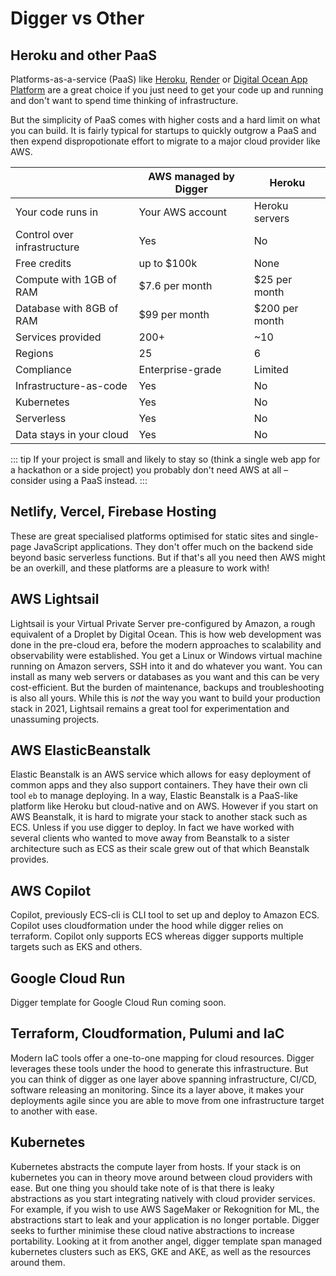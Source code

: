 # Digger vs Other
## Heroku and other PaaS
Platforms-as-a-service (PaaS) like [Heroku](https://heroku.com), [Render](https://render.com) or [Digital Ocean App Platform](https://www.digitalocean.com/products/app-platform) are a great choice if you just need to get your code up and running and don't want to spend time thinking of infrastructure.

But the simplicity of PaaS comes with higher costs and a hard limit on what you can build. It is fairly typical for startups to quickly outgrow a PaaS and then expend dispropotionate effort to migrate to a major cloud provider like AWS.

|                             | AWS managed by Digger   | Heroku            |
| --------------------------- | ----------------------- | ----------------- |
| Your code runs in           | Your AWS account        | Heroku servers    |
| Control over infrastructure | Yes                     | No                |
| Free credits                | up to $100k             | None              |
| Compute with 1GB of RAM     | $7.6 per month          | $25 per month     |
| Database with 8GB of RAM    | $99 per month           | $200 per month    |
| Services provided           | 200+                    | ~10               |
| Regions                     | 25                      | 6                 |
| Compliance                  | Enterprise-grade        | Limited           |
| Infrastructure-as-code      | Yes                     | No                |
| Kubernetes                  | Yes                     | No                |
| Serverless                  | Yes                     | No                |
| Data stays in your cloud    | Yes                     | No                |

::: tip
If your project is small and likely to stay so (think a single web app for a hackathon or a side project) you probably don't need AWS at all – consider using a PaaS instead.
:::

## Netlify, Vercel, Firebase Hosting 
These are great specialised platforms optimised for static sites and single-page JavaScript applications.
They don't offer much on the backend side beyond basic serverless functions.
But if that's all you need then AWS might be an overkill, and these platforms are a pleasure to work with!

## AWS Lightsail
Lightsail is your Virtual Private Server pre-configured by Amazon, a rough equivalent of a Droplet by Digital Ocean. This is how web development was done in the pre-cloud era, before the modern approaches to scalability and observability were established. You get a Linux or Windows virtual machine running on Amazon servers, SSH into it and do whatever you want. You can install as many web servers or databases as you want and this can be very cost-efficient. But the burden of maintenance, backups and troubleshooting is also all yours. While this is *not* the way you want to build your production stack in 2021, Lightsail remains a great tool for experimentation and unassuming projects.  


## AWS ElasticBeanstalk
Elastic Beanstalk is an AWS service which allows for easy deployment of common apps and they also support containers. They have their own cli tool `eb` to manage deploying. In a way, Elastic Beanstalk is a PaaS-like platform like Heroku but cloud-native and on AWS. However if you start on AWS Beanstalk, it is hard to migrate your stack to another stack such as ECS. Unless if you use digger to deploy. In fact we have worked with several clients who wanted to move away from Beanstalk to a sister architecture such as ECS as their scale grew out of that which Beanstalk provides.

## AWS Copilot
Copilot, previously ECS-cli is CLI tool to set up and deploy to Amazon ECS. Copilot uses cloudformation under the hood while digger relies on terraform. Copilot only supports ECS whereas digger supports multiple targets such as EKS and others.

## Google Cloud Run
Digger template for Google Cloud Run coming soon.

## Terraform, Cloudformation, Pulumi and IaC
Modern IaC tools offer a one-to-one mapping for cloud resources. Digger leverages these tools under the hood to generate this infrastructure. But you can think of digger as one layer above spanning infrastructure, CI/CD, software releasing an monitoring. Since its a layer above, it makes your deployments agile since you are able to move from one infrastructure target to another with ease.

## Kubernetes
Kubernetes abstracts the compute layer from hosts. If your stack is on kubernetes you can in theory move around between cloud providers with ease. But one thing you should take note of is that there is leaky abstractions as you start integrating natively with cloud provider services. For example, if you wish to use AWS SageMaker or Rekognition for ML, the abstractions start to leak and your application is no longer portable. Digger seeks to further minimise these cloud native abstractions to increase portability. Looking at it from another angel, digger template span managed kubernetes clusters such as EKS, GKE and AKE, as well as the resources around them.
